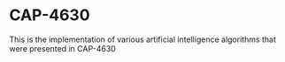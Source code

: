 # CAP-4630

This is the implementation of various artificial intelligence algorithms that were presented in CAP-4630
